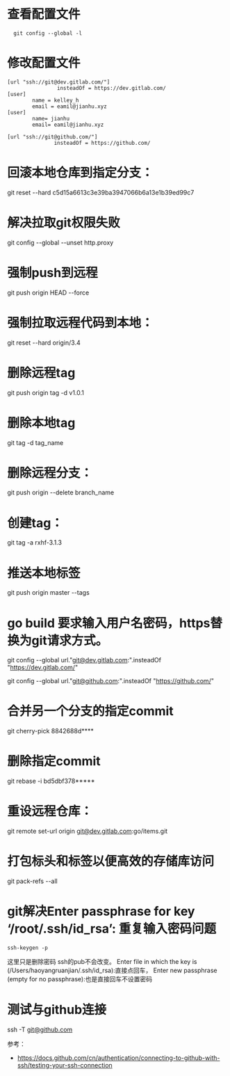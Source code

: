 # 查看配置文件

```  git config --global -l```


# 修改配置文件

```
[url "ssh://git@dev.gitlab.com/"]
                insteadOf = https://dev.gitlab.com/
[user]
        name = kelley_h
        email = eamil@jianhu.xyz
[user]
        name= jianhu
        email= eamil@jianhu.xyz

[url "ssh://git@github.com/"]
               insteadOf = https://github.com/

```


# 回滚本地仓库到指定分支：
git reset --hard c5d15a6613c3e39ba3947066b6a13e1b39ed99c7

# 解决拉取git权限失败
git config --global --unset http.proxy

# 强制push到远程
git push origin HEAD --force

# 强制拉取远程代码到本地：
git reset --hard origin/3.4

# 删除远程tag

git push origin  tag -d  v1.0.1

# 删除本地tag
git tag -d tag_name


# 删除远程分支：
git push origin --delete branch_name



# 创建tag：
git tag -a rxhf-3.1.3

# 推送本地标签
git push origin master --tags


# go build 要求输入用户名密码，https替换为git请求方式。

git config --global url."git@dev.gitlab.com:".insteadOf "https://dev.gitlab.com/"


git config --global url."git@github.com:".insteadOf "https://github.com/"

# 合并另一个分支的指定commit
git cherry-pick 8842688d****


# 删除指定commit
git rebase -i bd5dbf378*****


# 重设远程仓库：
git remote set-url origin git@dev.gitlab.com:go/items.git

# 打包标头和标签以便高效的存储库访问
git pack-refs --all

# git解决Enter passphrase for key ‘/root/.ssh/id_rsa’: 重复输入密码问题
``` 
ssh-keygen -p
```

这里只是删除密码 ssh的pub不会改变。
Enter file in which the key is (/Users/haoyangruanjian/.ssh/id_rsa):直接点回车，
Enter new passphrase (empty for no passphrase):也是直接回车不设置密码


# 测试与github连接
ssh -T git@github.com

参考：
- https://docs.github.com/cn/authentication/connecting-to-github-with-ssh/testing-your-ssh-connection